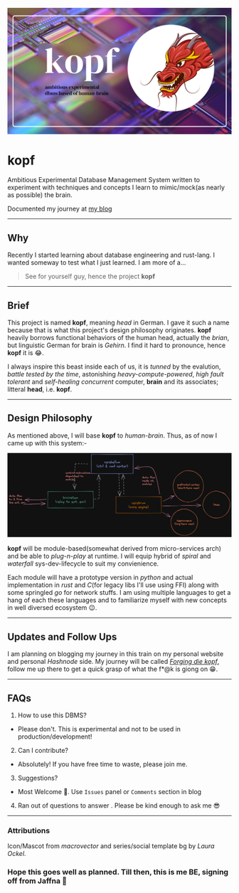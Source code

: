 ![kopf_banner](./images/kopf.png)

# kopf

Ambitious Experimental Database Management System written to experiment with
techniques and concepts I learn to mimic/mock(as nearly as possible) the brain.

Documented my journey at [my blog](https://fyi.birnadine.guru/series/forging-die-kopf)

---

## Why

Recently I started learning about database engineering and rust-lang. I wanted
someway to test what I just learned. I am more of a...

> See for yourself guy, hence the project **kopf**

---

## Brief

This project is named **kopf**, meaning *head* in German. I gave it such a name
because that is what this project's design philosophy originates. **kopf**
heavily borrows functional behaviors of the human head, actually the *brian*,
but linguistic German for brain is *Gehirn*. I find it hard to pronounce, hence
**kopf** it is 😂.

I always inspire this beast inside each of us, it is *tunned* by the evalution,
*battle tested by the time*, astonishing *heavy-compute-powered*, *high fault
tolerant* and *self-healing* *concurrent* computer, **brain** and its
associates; litteral **head**, i.e. **kopf**.

---

## Design Philosophy

As mentioned above, I will base **kopf** to *human-brain*. Thus, as of now I
came up with this system:-

![kopf_v1.0.0_rc_system_design](./images/kopf_v1.0.0_rc_system_design.png)

**kopf** will be module-based(somewhat derived from micro-services arch) and be
able to *plug-n-play* at runtime. I will equip hybrid of *spiral* and
*waterfall* sys-dev-lifecycle to suit my convienience.

Each module will have a prototype version in *python* and actual implementation
in *rust* and *C*(for legacy libs I'll use using FFI) along with some
springled *go* for network stuffs. I am using multiple languages to get a hang
of each these languages and to familiarize myself with new concepts in well
diversed ecosystem 😉.

--- 

## Updates and Follow Ups

I am planning on blogging my journey in this train on my personal website and
personal *Hashnode* side. My journey will be called [*Forging die kopf*](https://fyi.birnadine.guru/series/forging-die-kopf),
follow me up there to get a quick grasp of what the f*@k is giong on 😁.

---

## FAQs

1. How to use this DBMS?
  - Please don't. This is experimental and not to be used in
    production/development!

2. Can I contribute?
  - Absolutely! If you have free time to waste, please join me.

3. Suggestions?
  - Most Welcome 🙏. Use `Issues` panel or `Comments` section in blog
  
4. Ran out of questions to answer . Please be kind enough to ask me 😎

---

### Attributions

Icon/Mascot from *macrovector* and series/social template bg by *Laura Ockel*.

### Hope this goes well as planned. Till then, this is me BE, signing off from Jaffna 👋
